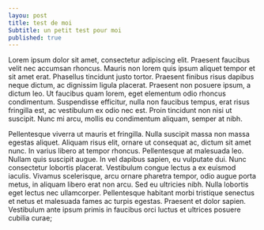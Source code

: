 ```yaml
---
layou: post 
title: test de moi
Subtitle: un petit test pour moi
published: true
---
```



Lorem ipsum dolor sit amet, consectetur adipiscing elit. Praesent faucibus velit nec accumsan rhoncus. Mauris non lorem quis ipsum aliquet tempor et sit amet erat. Phasellus tincidunt justo tortor. Praesent finibus risus dapibus neque dictum, ac dignissim ligula placerat. Praesent non posuere ipsum, a dictum leo. Ut faucibus quam lorem, eget elementum odio rhoncus condimentum. Suspendisse efficitur, nulla non faucibus tempus, erat risus fringilla est, ac vestibulum ex odio nec est. Proin tincidunt non nisi ut suscipit. Nunc mi arcu, mollis eu condimentum aliquam, semper at nibh.

Pellentesque viverra ut mauris et fringilla. Nulla suscipit massa non massa egestas aliquet. Aliquam risus elit, ornare ut consequat ac, dictum sit amet nunc. In varius libero at tempor rhoncus. Pellentesque at malesuada leo. Nullam quis suscipit augue. In vel dapibus sapien, eu vulputate dui. Nunc consectetur lobortis placerat. Vestibulum congue lectus a ex euismod iaculis. Vivamus scelerisque, arcu ornare pharetra tempor, odio augue porta metus, in aliquam libero erat non arcu. Sed eu ultricies nibh. Nulla lobortis eget lectus nec ullamcorper. Pellentesque habitant morbi tristique senectus et netus et malesuada fames ac turpis egestas. Praesent et dolor sapien. Vestibulum ante ipsum primis in faucibus orci luctus et ultrices posuere cubilia curae; 

